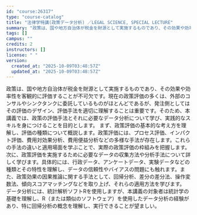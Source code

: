 ```yaml
---
id: "course:26317"
type: "course-catalog"
title: "法律学特講(政策データ分析) ／LEGAL SCIENCE, SPECIAL LECTURE"
summary: "政策は、国や地方自治体が税金を財源として実施するものであり、その効果や効率性を客観的に評価することが不可欠です。現在の政策評価の多くは、外部のコンサルやシンクタンクに委託しているものがほとんどであるが、発注側としてはその評価のデザイン、評価…"
tags: []
campus: ""
credits: 2
instructors: []
license: " "
version:
  created_at: "2025-10-09T03:48:57Z"
  updated_at: "2025-10-09T03:48:57Z"
---
```


政策は、国や地方自治体が税金を財源として実施するものであり、その効果や効率性を客観的に評価することが不可欠です。現在の政策評価の多くは、外部のコンサルやシンクタンクに委託しているものがほとんどであるが、発注側としてはその評価のデザイン、評価手法を適切に理解することは重要です。そのため、本講義では、政策の評価手法とそれに必要なデータ分析について学び、実践的なスキルを身につけることを目的とします。 まず、政策評価の基本的な考え方を理解し、評価の種類について概説します。政策評価には、プロセス評価、インパクト評価、費用対効果分析、費用便益分析などの多様な手法が存在します。これらの手法の違いと適用場面を学ぶことで、実際の政策評価の枠組みを把握します。 次に、政策評価を実施するために必要なデータの収集方法や分析手法について詳しく学びます。具体的には、行政データ、アンケートデータ、実験データなどの種類とその特性を理解し、データの信頼性やバイアスの問題にも触れます。また、政策効果の因果推論に関する手法として、回帰分析、差分の差分法、操作変数法、傾向スコアマッチングなどを取り上げ、それらの適用方法を学びます。 データ分析には、統計解析ソフトRを使用しますが、本講義の対象者は統計学の基礎を理解し、R（または類似のソフトウェア）を使用したデータ分析の経験があり、特に回帰分析の概念を理解し、実行できることが望ましい。
